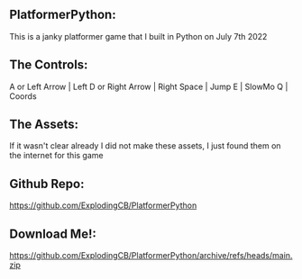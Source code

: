 PlatformerPython:
--------------------------
This is a janky platformer game that I built in Python on July 7th 2022

The Controls:
--------------------------
A or Left Arrow | Left
D or Right Arrow | Right 
Space | Jump 
E | SlowMo 
Q | Coords

The Assets:
--------------------------
If it wasn't clear already I did not make these assets, I just found them on the internet for this game

Github Repo:
--------------------------
https://github.com/ExplodingCB/PlatformerPython

Download Me!:
--------------------------
https://github.com/ExplodingCB/PlatformerPython/archive/refs/heads/main.zip
